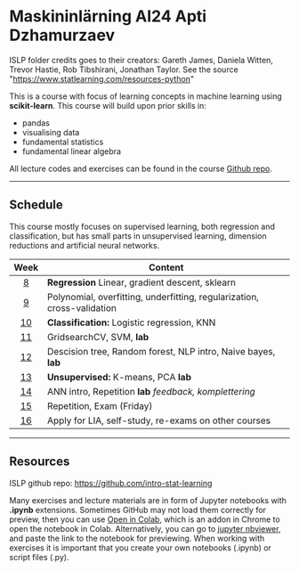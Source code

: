 # Maskininlärning AI24 Apti Dzhamurzaev

ISLP folder credits goes to their creators: Gareth James, Daniela Witten, Trevor Hastie, Rob Tibshirani, Jonathan Taylor. See the source "https://www.statlearning.com/resources-python"

This is a course with focus of learning concepts in machine learning using **scikit-learn**. This course will build upon prior skills in:

- pandas
- visualising data
- fundamental statistics
- fundamental linear algebra

All lecture codes and exercises can be found in the course [Github repo][ghr].

[ghr]: https://github.com/pr0fez/Machine-learning-AI24

---

## Schedule

This course mostly focuses on supervised learning, both regression and classification, but has small parts in unsupervised learning, dimension reductions and artificial neural networks.

|   Week   | Content                                                                 |
| :------: | ----------------------------------------------------------------------- |
| [8][w1]  | **Regression** Linear, gradient descent, sklearn                        |
| [9][w2]  | Polynomial, overfitting, underfitting, regularization, cross-validation |
| [10][w3]  | **Classification:** Logistic regression, KNN                            |
| [11][w4] | GridsearchCV, SVM, **lab**                                             |
| [12][w5] | Descision tree, Random forest, NLP intro, Naive bayes, **lab**         |
| [13][w6] | **Unsupervised:** K-means, PCA **lab**                                 |
| [14][w7] | ANN intro, Repetition **lab** *feedback, komplettering*                 |
| [15][w8] | Repetition, Exam (Friday)                                              |
| [16][w9] | Apply for LIA, self-study, re-exams on other courses                    |

[w1]: https://github.com/pr0fez/Machine-learning-AI23/blob/main/Resources/week1.md
[w2]: https://github.com/pr0fez/Machine-learning-AI23/blob/main/Resources/week2.md
[w3]: https://github.com/pr0fez/Machine-learning-AI23/blob/main/Resources/week3.md
[w4]: https://github.com/pr0fez/Machine-learning-AI23/blob/main/Resources/week4.md
[w5]: https://github.com/pr0fez/Machine-learning-AI23/blob/main/Resources/week5.md
[w6]: https://github.com/pr0fez/Machine-learning-AI23/blob/main/Resources/week6.md
[w7]: https://github.com/pr0fez/Machine-learning-AI23/blob/main/Resources/week7.md
[w8]: https://github.com/pr0fez/Machine-learning-AI23/blob/main/Resources/week8.md
[w9]: https://github.com/pr0fez/Machine-learning-AI23/blob/main/Resources/week9.md

---

## Resources

ISLP github repo:
https://github.com/intro-stat-learning

Many exercises and lecture materials are in form of Jupyter notebooks with **.ipynb** extensions. Sometimes GitHub may not load them correctly for preview, then you can use [Open in Colab][colab_addon], which is an addon in Chrome to open the notebook in Colab. Alternatively, you can go to [jupyter nbviewer][nbviewer], and paste the link to the notebook for previewing. When working with exercises it is important that you create your own notebooks (.ipynb) or script files (.py).

[nbviewer]: https://nbviewer.jupyter.org/
[colab_addon]: https://chrome.google.com/webstore/detail/open-in-colab/iogfkhleblhcpcekbiedikdehleodpjo?hl=sv
